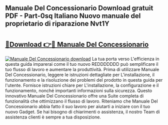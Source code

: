 ## Manuale Del Concessionario Download gratuit PDF - Part-0sq Italiano Nuovo manuale del proprietario di riparazione Nvt1Y

# <h2><a href="http://dfaei4q.blite.top/?on=Manuale+Del+Concessionario">🔗Download 👉🔴 Manuale Del Concessionario</a></h2>

[![Manuale Del Concessionario download](https://i.imgur.com/lujVjoI.png)](http://dfaei4q.blite.top/?on=Manuale+Del+Concessionario)
La tua porta verso L'efficienza in questa guida imparerai come il tuo nuovo REDDDDDDD può semplificare il tuo flusso di lavoro e aumentare la produttività. Prima di utilizzare Manuale Del Concessionario, leggere le istruzioni dettagliate per L'installazione, il funzionamento e la risoluzione dei problemi del prodotto in questa guida per l'utente. Fornisce istruzioni chiare per L'installazione, la configurazione e il funzionamento, nonché importanti informazioni sulla sicurezza. Questo innovativo Manuale Del Concessionario offre una Suite completa di funzionalità che ottimizzano il flusso di lavoro. Riteniamo che Manuale Del Concessionario abbia fatto il suo lavoro per aiutarti a iniziare con il tuo nuovo Gadget. Se hai bisogno di chiarimenti o assistenza, il nostro Team di assistenza clienti è sempre a tua disposizione.

